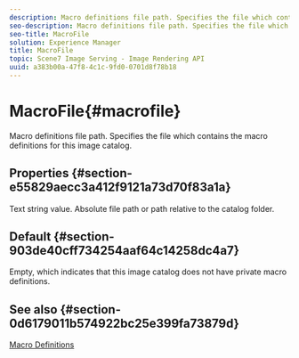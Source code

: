 ```yaml
---
description: Macro definitions file path. Specifies the file which contains the macro definitions for this image catalog.
seo-description: Macro definitions file path. Specifies the file which contains the macro definitions for this image catalog.
seo-title: MacroFile
solution: Experience Manager
title: MacroFile
topic: Scene7 Image Serving - Image Rendering API
uuid: a383b00a-47f8-4c1c-9fd0-0701d8f78b18
---
```


# MacroFile{#macrofile}

Macro definitions file path. Specifies the file which contains the macro definitions for this image catalog.

## Properties {#section-e55829aecc3a412f9121a73d70f83a1a}

Text string value. Absolute file path or path relative to the catalog folder.

## Default {#section-903de40cff734254aaf64c14258dc4a7}

Empty, which indicates that this image catalog does not have private macro definitions.

## See also {#section-0d6179011b574922bc25e399fa73879d}

[Macro Definitions](../../../../../is-api/image-catalog/image-serving-api-ref/c-image-catalog-reference/c-macro-definition-reference/c-macro-definition-reference.md#concept-5ec73f7636c1496fba1e94094e694e79) 
